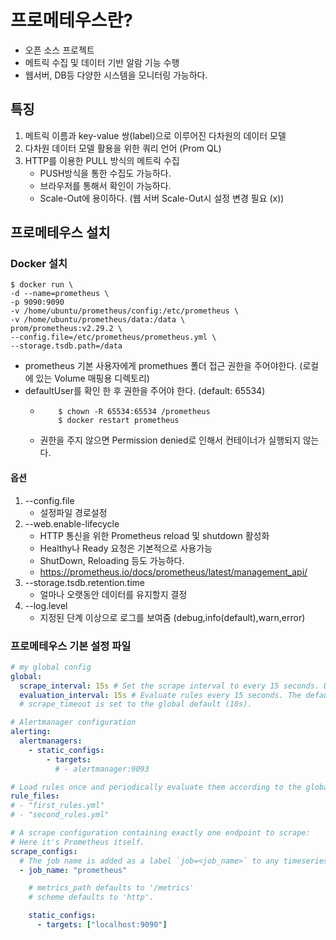 # 프로메테우스란? 
- 오픈 소스 프로젝트
- 메트릭 수집 및 데이터 기반 알람 기능 수행
- 웹서버, DB등 다양한 시스템을 모니터링 가능하다.

## 특징
1. 메트릭 이름과 key-value 쌍(label)으로 이루어진 다차원의 데이터 모델
2. 다차원 데이터 모델 활용을 위한 쿼리 언어 (Prom QL)
3. HTTP를 이용한 PULL 방식의 메트릭 수집
   - PUSH방식을 통한 수집도 가능하다.
   - 브라우저를 통해서 확인이 가능하다.
   - Scale-Out에 용이하다. (웹 서버 Scale-Out시 설정 변경 필요 (x))

## 프로메테우스 설치

### Docker 설치 
```shell
$ docker run \
-d --name=prometheus \
-p 9090:9090
-v /home/ubuntu/prometheus/config:/etc/prometheus \
-v /home/ubuntu/prometheus/data:/data \
prom/prometheus:v2.29.2 \
--config.file=/etc/prometheus/prometheus.yml \ 
--storage.tsdb.path=/data

```
- prometheus 기본 사용자에게 promethues 폴더 접근 권한을 주어야한다. (로컬에 있는 Volume 매핑용 디렉토리)
- defaultUser를 확인 한 후 권한을 주어야 한다. (default: 65534)
    - ```shell
          $ chown -R 65534:65534 /prometheus
          $ docker restart prometheus
      ```
    - 권한을 주지 않으면 Permission denied로 인해서 컨테이너가 실행되지 않는다.

#### 옵션
1. --config.file
   - 설정파일 경로설정
2. --web.enable-lifecycle
   - HTTP 통신을 위한 Prometheus reload 및 shutdown 활성화
   - Healthy나 Ready 요청은 기본적으로 사용가능
   - ShutDown, Reloading 등도 가능하다.
   - https://prometheus.io/docs/prometheus/latest/management_api/
3. --storage.tsdb.retention.time
   - 얼마나 오랫동안 데이터를 유지할지 결정
4. --log.level
   - 지정된 단계 이상으로 로그를 보여줌 (debug,info(default),warn,error)

### 프로메테우스 기본 설정 파일
```yaml
# my global config
global:
  scrape_interval: 15s # Set the scrape interval to every 15 seconds. Default is every 1 minute.
  evaluation_interval: 15s # Evaluate rules every 15 seconds. The default is every 1 minute.
  # scrape_timeout is set to the global default (10s).

# Alertmanager configuration
alerting:
  alertmanagers:
    - static_configs:
        - targets:
          # - alertmanager:9093

# Load rules once and periodically evaluate them according to the global 'evaluation_interval'.
rule_files:
# - "first_rules.yml"
# - "second_rules.yml"

# A scrape configuration containing exactly one endpoint to scrape:
# Here it's Prometheus itself.
scrape_configs:
  # The job name is added as a label `job=<job_name>` to any timeseries scraped from this config.
  - job_name: "prometheus"

    # metrics_path defaults to '/metrics'
    # scheme defaults to 'http'.

    static_configs:
      - targets: ["localhost:9090"]

```